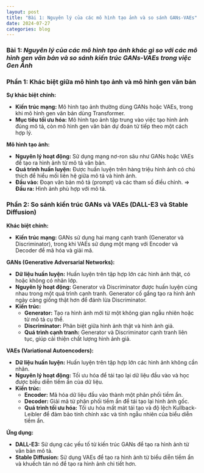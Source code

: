 ```yaml
---
layout: post
title: "Bài 1: Nguyên lý của các mô hình tạo ảnh và so sánh GANs-VAEs"
date: 2024-07-27
categories: blog
---
```


### Bài 1: ***Nguyên lý của các mô hình tạo ảnh khác gì so với các mô hình gen văn bản và so sánh kiến trúc GANs-VAEs trong việc Gen Ảnh***

### Phần 1: Khác biệt giữa mô hình tạo ảnh và mô hình gen văn bản
**Sự khác biệt chính:**
- **Kiến trúc mạng:** Mô hình tạo ảnh thường dùng GANs hoặc VAEs, trong khi mô hình gen văn bản dùng Transformer.
- **Mục tiêu tối ưu hóa:** Mô hình tạo ảnh tập trung vào việc tạo hình ảnh đúng mô tả, còn mô hình gen văn bản dự đoán từ tiếp theo một cách hợp lý.

**Mô hình tạo ảnh:**
- **Nguyên lý hoạt động:** Sử dụng mạng nơ-ron sâu như GANs hoặc VAEs để tạo ra hình ảnh từ mô tả văn bản.
- **Quá trình huấn luyện:** Được huấn luyện trên hàng triệu hình ảnh có chú thích để hiểu mối liên hệ giữa mô tả và hình ảnh.
- **Đầu vào:** Đoạn văn bản mô tả (prompt) và các tham số điều chỉnh. => **Đầu ra:** Hình ảnh phù hợp với mô tả.

### Phần 2: So sánh kiến trúc GANs và VAEs (DALL-E3 và Stable Diffusion)

**Khác biệt chính:**
- **Kiến trúc mạng:** GANs sử dụng hai mạng cạnh tranh (Generator và Discriminator), trong khi VAEs sử dụng một mạng với Encoder và Decoder để mã hóa và giải mã.

**GANs (Generative Adversarial Networks):**
- **Dữ liệu huấn luyện:** Huấn luyện trên tập hợp lớn các hình ảnh thật, có hoặc không có nhãn lớp.
- **Nguyên lý hoạt động:** Generator và Discriminator được huấn luyện cùng nhau trong một quá trình cạnh tranh. Generator cố gắng tạo ra hình ảnh ngày càng giống thật hơn để đánh lừa Discriminator.
- **Kiến trúc:**
    - **Generator:** Tạo ra hình ảnh mới từ một không gian ngẫu nhiên hoặc từ mô tả cụ thể.
    - **Discriminator:** Phân biệt giữa hình ảnh thật và hình ảnh giả.
    - **Quá trình cạnh tranh:** Generator và Discriminator cạnh tranh liên tục, giúp cải thiện chất lượng hình ảnh giả.

**VAEs (Variational Autoencoders):**
- **Dữ liệu huấn luyện:** Huấn luyện trên tập hợp lớn các hình ảnh không cần nhãn.
- **Nguyên lý hoạt động:** Tối ưu hóa để tái tạo lại dữ liệu đầu vào và học được biểu diễn tiềm ẩn của dữ liệu.
- **Kiến trúc:**
    - **Encoder:** Mã hóa dữ liệu đầu vào thành một phân phối tiềm ẩn.
    - **Decoder:** Giải mã từ phân phối tiềm ẩn để tái tạo lại hình ảnh gốc.
    - **Quá trình tối ưu hóa:** Tối ưu hóa mất mát tái tạo và độ lệch Kullback-Leibler để đảm bảo tính chính xác và tính ngẫu nhiên của biểu diễn tiềm ẩn.

**Ứng dụng:**
- **DALL-E3:** Sử dụng các yếu tố từ kiến trúc GANs để tạo ra hình ảnh từ văn bản mô tả.
- **Stable Diffusion:** Sử dụng VAEs để tạo ra hình ảnh từ biểu diễn tiềm ẩn và khuếch tán nó để tạo ra hình ảnh chi tiết hơn.

